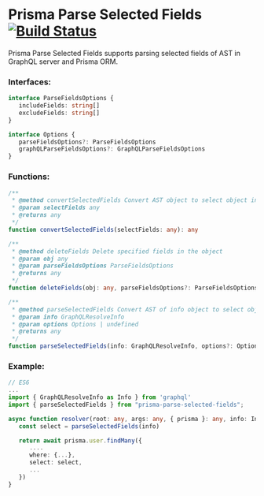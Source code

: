 # Prisma Parse Selected Fields [![Build Status](https://github.com/Links2004/arduinoWebSockets/workflows/CI/badge.svg?branch=master)](https://github.com/nqnghia285/prisma-parse-selected-fields.git)

Prisma Parse Selected Fields supports parsing selected fields of AST in GraphQL server and Prisma ORM.

### Interfaces:

```typescript
interface ParseFieldsOptions {
   includeFields: string[]
   excludeFields: string[]
}
```

```typescript
interface Options {
   parseFieldsOptions?: ParseFieldsOptions
   graphQLParseFieldsOptions?: GraphQLParseFieldsOptions
}
```

### Functions:

```typescript
/**
 * @method convertSelectedFields Convert AST object to select object in Prisma.
 * @param selectFields any
 * @returns any
 */
function convertSelectedFields(selectFields: any): any
```

```typescript
/**
 * @method deleteFields Delete specified fields in the object
 * @param obj any
 * @param parseFieldsOptions ParseFieldsOptions
 * @returns any
 */
function deleteFields(obj: any, parseFieldsOptions?: ParseFieldsOptions): any
```

```typescript
/**
 * @method parseSelectedFields Convert AST of info object to select object in Prisma.
 * @param info GraphQLResolveInfo
 * @param options Options | undefined
 * @returns any
 */
function parseSelectedFields(info: GraphQLResolveInfo, options?: Options): any
```

### Example:

```typescript
// ES6
...
import { GraphQLResolveInfo as Info } from 'graphql'
import { parseSelectedFields } from "prisma-parse-selected-fields";

async function resolver(root: any, args: any, { prisma }: any, info: Info): Promise<prisma.User> {
   const select = parseSelectedFields(info)

   return await prisma.user.findMany({
      ....
      where: {...},
      select: select,
      ...
   })
}
```
